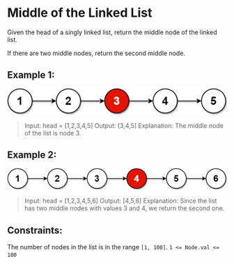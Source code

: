 # Middle of the Linked List

Given the head of a singly linked list, return the middle node of the linked list.

If there are two middle nodes, return the second middle node.



## Example 1:

![middle of the linked list](lc-midlist1.jpg)

>Input: head = [1,2,3,4,5]
>Output: [3,4,5]
>Explanation: The middle node of the list is node 3.

## Example 2:

![middle of the linked list](lc-midlist2.jpg)

>Input: head = [1,2,3,4,5,6]
>Output: [4,5,6]
>Explanation: Since the list has two middle nodes with values 3 and 4, we return the second one.


## Constraints:

The number of nodes in the list is in the range `[1, 100]`.
`1 <= Node.val <= 100`
